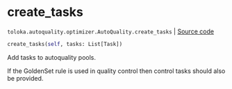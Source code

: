 # create_tasks
`toloka.autoquality.optimizer.AutoQuality.create_tasks` | [Source code](https://github.com/Toloka/toloka-kit/blob/v1.0.1/src/autoquality/optimizer.py#L286)

```python
create_tasks(self, tasks: List[Task])
```

Add tasks to autoquality pools.


If the GoldenSet rule is used in quality control then control tasks should also be provided.

